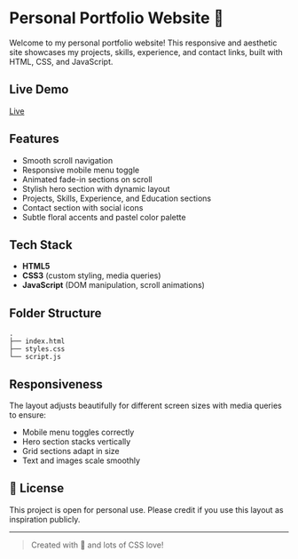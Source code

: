 #  Personal Portfolio Website 🌸

Welcome to my personal portfolio website! This responsive and aesthetic site showcases my projects, skills, experience, and contact links, built with HTML, CSS, and JavaScript.


## Live Demo

[Live](https://preeti1103.github.io/personal-portfolio/)

## Features

- Smooth scroll navigation
- Responsive mobile menu toggle
- Animated fade-in sections on scroll
- Stylish hero section with dynamic layout
- Projects, Skills, Experience, and Education sections
- Contact section with social icons
- Subtle floral accents and pastel color palette

## Tech Stack

- **HTML5**
- **CSS3** (custom styling, media queries)
- **JavaScript** (DOM manipulation, scroll animations)

## Folder Structure

```
.
├── index.html
├── styles.css
└── script.js
```

## Responsiveness

The layout adjusts beautifully for different screen sizes with media queries to ensure:
- Mobile menu toggles correctly
- Hero section stacks vertically
- Grid sections adapt in size
- Text and images scale smoothly

## 📝 License

This project is open for personal use. Please credit if you use this layout as inspiration publicly.

---

> Created with 💖 and lots of CSS love!
